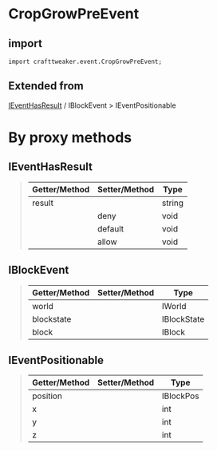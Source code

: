 # CropGrowPreEvent

## import
`import crafttweaker.event.CropGrowPreEvent;`

## Extended from
[IEventHasResult](/CraftTweaker/Vanilla/Events/IEventHasResult.md) / IBlockEvent > IEventPositionable

# By proxy methods

## IEventHasResult
> | Getter/Method   | Setter/Method     | Type                  |
> |-----------------|-------------------|-----------------------|
> | result          |                   | string                |
> |                 | deny              | void                  |
> |                 | default           | void                  |
> |                 | allow             | void                  |

## IBlockEvent
> | Getter/Method   | Setter/Method     | Type                  |
> |-----------------|-------------------|-----------------------|
> | world           |                   | IWorld                |
> | blockstate      |                   | IBlockState           |
> | block           |                   | IBlock                |

## IEventPositionable
> | Getter/Method   | Setter/Method     | Type                  |
> |-----------------|-------------------|-----------------------|
> | position        |                   | IBlockPos             |
> | x               |                   | int                   |
> | y               |                   | int                   |
> | z               |                   | int                   |